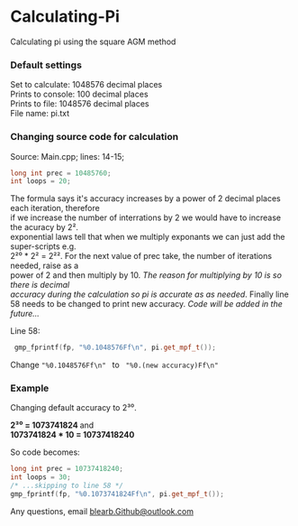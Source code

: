 # Calculating-Pi
Calculating pi using the square AGM method <br>

<h3> Default settings </h3>
Set to calculate: 1048576 decimal places <br>
Prints to console: 100 decimal places<br>
Prints to file: 1048576 decimal places<br>
File name: pi.txt<br>


<h3> Changing source code for calculation </h3>

Source: Main.cpp; lines: 14-15;
``` c++
long int prec = 10485760; 
int loops = 20;
```
The formula says it's accuracy increases by a power of 2 decimal places each iteration, therefore<br>
if we increase the number of interrations by 2 we would have to increase the acuracy by 2². <br>
exponential laws tell that when we multiply exponants we can just add the super-scripts e.g. <br>
2²⁰ * 2² = 2²². For the next value of prec take, the number of iterations needed, raise as a <br>
power of 2 and then multiply by 10. <i>The reason for multiplying by 10 is so there is decimal <br>
accuracy during the calculation so pi is accurate as as needed</i>.
Finally line 58 needs to be changed to print new accuracy. <i> Code will be added in the future... </i>

Line 58:

``` c++
 gmp_fprintf(fp, "%0.1048576Ff\n", pi.get_mpf_t());
 ```
 
 Change ` "%0.1048576Ff\n"  ` to ` "%0.(new accuracy)Ff\n"` 
 
 <h3>Example</h3>
 
 Changing default accuracy to 2³⁰. <br>
 
 <b>2³⁰ = 1073741824 </b> and<br>
<b>1073741824 * 10 = 10737418240 </b>
 
 So code becomes:
 
 ``` c++
 long int prec = 10737418240;
 int loops = 30;
 /* ...skipping to line 58 */
 gmp_fprintf(fp, "%0.1073741824Ff\n", pi.get_mpf_t());
 ```
 
 Any questions, email <a href="mailto:blearb.github@outlook.com">blearb.Github@outlook.com</a>
